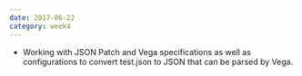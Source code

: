 ```yaml
---
date: 2017-06-22
category: week4
---
```

* Working with JSON Patch and Vega specifications as well as configurations to convert test.json to JSON that can be parsed by Vega.
